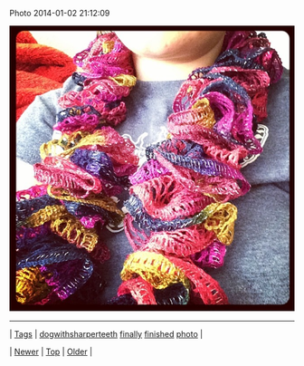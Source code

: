<!--
title: Photo 2014-01-02 21
date: 2020-06-28T15:27:00.219Z
tags: dogwithsharperteeth, finally, finished, photo
-->


Photo 2014-01-02 21:12:09

![](72000486784-0.jpg)

<!--BOTTOM-POST-NAVIGATION-->
---

| [Tags](tags.md) | [dogwithsharperteeth](tag-dogwithsharperteeth.md) [finally](tag-finally.md) [finished](tag-finished.md) [photo](tag-photo.md) |

| [Newer](72000283642.md) | [Top](index.md) | [Older](72004076658.md) |